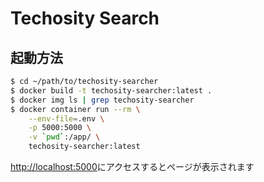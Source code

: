 # Techosity Search

## 起動方法
```bash
$ cd ~/path/to/techosity-searcher
$ docker build -t techosity-searcher:latest .
$ docker img ls | grep techosity-searcher
$ docker container run --rm \
    --env-file=.env \
    -p 5000:5000 \
    -v `pwd`:/app/ \
    techosity-searcher:latest
```
[http://localhost:5000](http://localhost:5000)にアクセスするとページが表示されます
